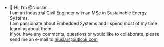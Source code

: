 - 👋 Hi, I’m @Niuslar  
I am an Industrial Civil Engineer with an MSc in Sustainable Energy Systems.  
I am passionate about Embedded Systems and I spend most of my time learning about them.   
If you have any comments, questions or would like to collaborate, please send me an e-mail to niuslar@outlook.com
